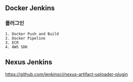 ## Docker Jenkins
### 플러그인
    1. Docker Push and Build
    2. Docker Pipeline
    3. ECR
    4. AWS SDK
## Nexus Jenkins
https://github.com/jenkinsci/nexus-artifact-uploader-plugin

